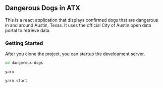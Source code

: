 ## Dangerous Dogs in ATX

This is a react application that displays confirmed dogs that are dangerous in and around Austin, Texas. It uses the official City of Austin open data portal to retrieve data.

### Getting Started
After you clone the project, you can startup the development server.

``` bash
cd dangerous-dogs
```
``` bash
yarn
```
``` bash
yarn start
```
